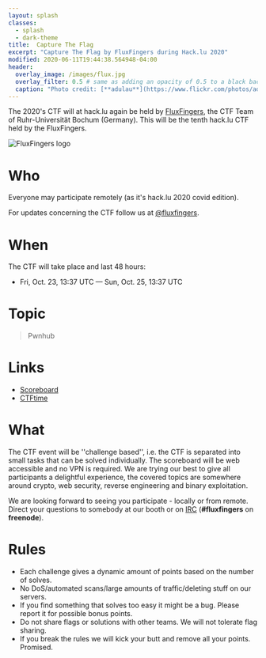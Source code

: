 ```yaml
---
layout: splash
classes:
  - splash
  - dark-theme
title:  Capture The Flag
excerpt: "Capture The Flag by FluxFingers during Hack.lu 2020"
modified: 2020-06-11T19:44:38.564948-04:00
header:
  overlay_image: /images/flux.jpg
  overlay_filter: 0.5 # same as adding an opacity of 0.5 to a black background
  caption: "Photo credit: [**adulau**](https://www.flickr.com/photos/adulau)"
---
```


The 2020's CTF will at hack.lu again be held by [FluxFingers](https://www.fluxfingers.net/), the CTF Team of
Ruhr-Universität Bochum (Germany). This will be the tenth hack.lu CTF held by the FluxFingers.

![FluxFingers logo](https://fluxfingers.net/static/img/logo_white.png)

# Who

Everyone may participate remotely (as it's hack.lu 2020 covid edition). 

For updates concerning the CTF follow us at [@fluxfingers](https://twitter.com/fluxfingers).

# When

The CTF will take place and last 48 hours:

- Fri, Oct. 23, 13:37 UTC — Sun, Oct. 25, 13:37 UTC

# Topic

> Pwnhub

# Links

- [Scoreboard](https://pwnhub.fluxfingers.net/)
- [CTFtime](https://ctftime.org/event/1142/)

# What

The CTF event will be ''challenge based'', i.e. the CTF is separated
into small tasks that can be solved individually. The scoreboard will be
web accessible and no VPN is required. We are trying our best to give
all participants a delightful experience, the covered topics are
somewhere around crypto, web security, reverse engineering and binary exploitation.

We are looking forward to seeing you participate - locally or from
remote. Direct your questions to somebody at our booth or on
[IRC](irc://chat.freenode.net/fluxfingers) (**#fluxfingers** on **freenode**).

# Rules

*    Each challenge gives a dynamic amount of points based on the number of solves.
*    No DoS/automated scans/large amounts of traffic/deleting stuff on our servers.
*    If you find something that solves too easy it might be a bug. Please report it for possible bonus points.
*    Do not share flags or solutions with other teams. We will not tolerate flag sharing.
*    If you break the rules we will kick your butt and remove all your points. Promised.
